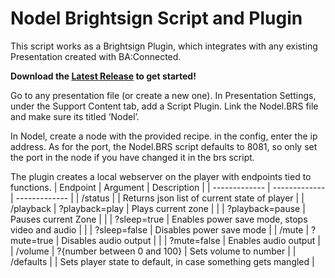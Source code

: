# Nodel Brightsign Script and Plugin
This script works as a Brightsign Plugin, which integrates with any existing Presentation created with BA:Connected.

**Download the [Latest Release](https://github.com/thefennecdeer/Nodel-Brightsign/releases/latest) to get started!**

Go to any presentation file (or create a new one).
In Presentation Settings, under the Support Content tab, add a Script Plugin. 
Link the Nodel.BRS file and make sure its titled ‘Nodel’.

In Nodel, create a node with the provided recipe. in the config, enter the ip address.
As for the port, the Nodel.BRS script defaults to 8081, so only set the port in the node if you have changed it in the brs script.

The plugin creates a local webserver on the player with endpoints tied to functions.
| Endpoint  | Argument | Description |
| ------------- | ------------- | ------------- |
| /status  |   |  Returns json list of current state of player |
| /playback  | ?playback=play  | Plays current zone |
|  | ?playback=pause  | Pauses current Zone |
|  | ?sleep=true  | Enables power save mode, stops video and audio |
|  | ?sleep=false  | Disables power save mode |
| /mute  | ?mute=true  | Disables audio output |
|  | ?mute=false  | Enables audio output |
| /volume  | ?{number between 0 and 100}  | Sets volume to number |
| /defaults  |  | Sets player state to default, in case something gets mangled |

